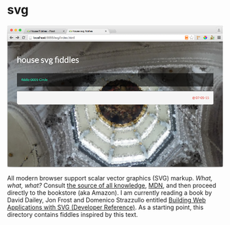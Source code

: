 svg
======

![Screenshot](screenshot.png)

All modern browser support scalar vector graphics (SVG) markup.  _What, what, what?_
Consult [the source of all knowledge](https://en.wikipedia.org/wiki/Scalable_Vector_Graphics), [MDN](https://developer.mozilla.org/en-US/docs/SVG_In_HTML_Introduction), and then
proceed directly to the bookstore (aka Amazon).  I am currently reading
a book by David Dailey, Jon Frost and Domenico Strazzullo entitled
[Building Web Applications with SVG (Developer Reference)](http://amzn.com/0735660123).  As a starting point, this directory
contains fiddles inspired by this text.

